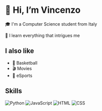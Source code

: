 # 👋 Hi, I’m Vincenzo


🎓 I'm a Computer Science student from Italy

🧠 I learn everything that intrigues me


## I also like

- 🏀 Basketball
- 🎬 Movies
- 👾 eSports


## Skills
![Python](link_immagine_python) ![JavaScript](link_immagine_javascript) ![HTML](link_immagine_html) ![CSS](link_immagine_css)
<!---
g4lius/g4lius is a ✨ special ✨ repository because its `README.md` (this file) appears on your GitHub profile.
You can click the Preview link to take a look at your changes.
--->

